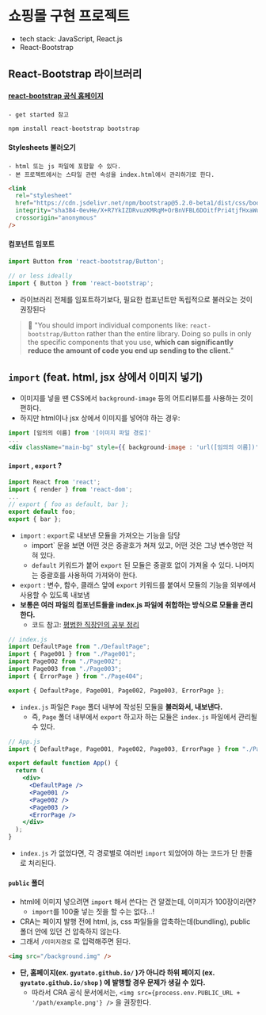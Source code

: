 # 쇼핑몰 구현 프로젝트
- tech stack: JavaScript, React.js
- React-Bootstrap

## React-Bootstrap 라이브러리

#### [react-bootstrap 공식 홈페이지](https://react-bootstrap.github.io/getting-started/introduction)
	- get started 참고
```bash
npm install react-bootstrap bootstrap
```

#### Stylesheets 불러오기
	- html 또는 js 파일에 포함할 수 있다.
	- 본 프로젝트에서는 스타일 관련 속성을 index.html에서 관리하기로 한다.
```html
<link
  rel="stylesheet"
  href="https://cdn.jsdelivr.net/npm/bootstrap@5.2.0-beta1/dist/css/bootstrap.min.css"
  integrity="sha384-0evHe/X+R7YkIZDRvuzKMRqM+OrBnVFBL6DOitfPri4tjfHxaWutUpFmBp4vmVor"
  crossorigin="anonymous"
/>
```

#### 컴포넌트 임포트
```js
import Button from 'react-bootstrap/Button';

// or less ideally
import { Button } from 'react-bootstrap';
```
- 라이브러리 전체를 임포트하기보다, 필요한 컴포넌트만 독립적으로 불러오는 것이 권장된다
> 📌 "You should import individual components like: `react-bootstrap/Button` rather than the entire library. Doing so pulls in only the specific components that you use, **which can significantly reduce the amount of code you end up sending to the client.**"

## `import` (feat. html, jsx 상에서 이미지 넣기)
- 이미지를 넣을 땐 CSS에서 `background-image` 등의 어트리뷰트를 사용하는 것이 편하다.
- 하지만 html이나 jsx 상에서 이미지를 넣어야 하는 경우:
```jsx
import [임의의 이름] from '[이미지 파일 경로]'
...
<div className="main-bg" style={{ background-image : 'url([임의의 이름])' }}></div>
``` 

#### `import` , `export` ?
```jsx
import React from 'react';
import { render } from 'react-dom';
...
// export { foo as default, bar };
export default foo;
export { bar };
```
- `import` : `export`로 내보낸 모듈을 가져오는 기능을 담당
	- import` 문을 보면 어떤 것은 중괄호가 쳐져 있고, 어떤 것은 그냥 변수명만 적혀 있다.
	- `default` 키워드가 붙어 `export` 된 모듈은 중괄호 없이 가져올 수 있다. 나머지는 중괄호를 사용하여 가져와야 한다.
- `export` : 변수, 함수, 클래스 앞에 `export` 키워드를 붙여서 모듈의 기능을 외부에서 사용할 수 있도록 내보냄
- **보통은 여러 파일의 컴포넌트들을 index.js 파일에 취합하는 방식으로 모듈을 관리한다.**
	- 코드 참고: [평범한 직장인의 공부 정리](https://developer-talk.tistory.com/139)
```jsx
// index.js
import DefaultPage from "./DefaultPage";
import { Page001 } from "./Page001";
import Page002 from "./Page002";
import Page003 from "./Page003";
import { ErrorPage } from "./Page404";

export { DefaultPage, Page001, Page002, Page003, ErrorPage };
```
- `index.js` 파일은 `Page` 폴더 내부에 작성된 모듈을 **불러와서, 내보낸다.**
	- 즉, `Page` 폴더 내부에서 `export` 하고자 하는 모듈은 `index.js` 파일에서 관리될 수 있다.

```jsx
// App.js
import { DefaultPage, Page001, Page002, Page003, ErrorPage } from "./Page";

export default function App() {
  return (
    <div>
      <DefaultPage />
      <Page001 />
      <Page002 />
      <Page003 />
      <ErrorPage />
    </div>
  );
}
```
- `index.js` 가 없었다면, 각 경로별로 여러번 `import` 되었어야 하는 코드가 단 한줄로 처리된다.

#### `public` 폴더
- html에 이미지 넣으려면 `import` 해서 쓴다는 건 알겠는데, 이미지가 100장이라면?
	- `import`를 100줄 넣는 짓을 할 수는 없다...!
- CRA는 페이지 발행 전에 html, js, css 파일들을 압축하는데(bundling), public 폴더 안에 있던 건 압축하지 않는다.
- 그래서 `/이미지경로` 로 입력해주면 된다.
```html
<img src="/background.img" />
```
- **단, 홈페이지(ex. `gyutato.github.io/` )가 아니라 하위 페이지 (ex. `gyutato.github.io/shop` ) 에 발행할 경우 문제가 생길 수 있다.**
	- 따라서 CRA 공식 문서에서는, `<img src={process.env.PUBLIC_URL + '/path/example.png'} />` 을 권장한다.
